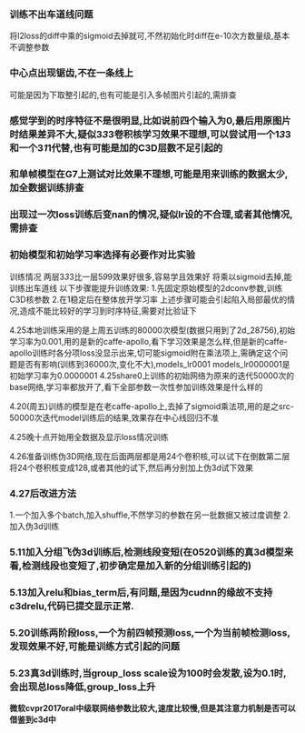 ### 训练不出车道线问题
将l2loss的diff中乘的sigmoid去掉就可,不然初始化时diff在e-10次方数量级,基本不调整参数
### 中心点出现锯齿,不在一条线上
可能是因为下取整引起的,也有可能是引入多帧图片引起的,需排查
### 感觉学到的时序特征不是很明显,比如说前四个输入为0,最后用原图片时结果差异不大,疑似3*3*3卷积核学习效果不理想,可以尝试用一个1*3*3和一个3*1*1代替,也有可能是加的C3D层数不足引起的
### 和单帧模型在G7上测试对比效果不理想,可能是用来训练的数据太少,加全数据训练排查
### 出现过一次loss训练后变nan的情况,疑似lr设的不合理,或者其他情况,需排查
### 初始模型和初始学习率选择有必要作对比实验

训练情况
两层3*3*3比一层5*9*9效果好很多,容易学且效果好
将乘以sigmoid去掉,能训练出车道线
以下步骤能提升训练效果:
1.先固定原始模型的2dconv参数,训练C3D核参数
2.在1稳定后在整体放开学习率
上述步骤可能会引起陷入局部最优的情况,造成不能比较好的学习到时序特征,需要对比验证下

4.25本地训练采用的是上周五训练的80000次模型(数据只用到了2d_28756),初始学习率为0.001,用的是新的caffe-apollo,看下学习效果是怎么样,但是新的caffe-apollo训练时各分项loss没显示出来,切可能sigmoid附在乘法项上,需确定这个问题是否有影响(训练到36000次,变化不大),models_lr0001 models_lr0000001是初始学习率为0.0000001
4.25share0上训练的初始网络为原来的迭代50000次的base网络,学习率都放开了,看下全部参数一次性参加训练效果是什么样的

4.20(周五)训练的模型是在老caffe-apollo上,去掉了sigmoid乘法项,用的是之src-50000次迭代model训练后的结果,效果存在中心线回归不准

4.25晚十点开始用全数据及显示loss情况训练

4.26准备训练伪3D网络,现在后面两层都是用24个卷积核,可以试下在倒数第二层将24个卷积核变成128,或者其他的试下,然后再分别加上伪3d试下效果

### 4.27后改进方法
1.一个加入多个batch,加入shuffle,不然学习的参数在另一批数据又被过度调整
2.加入伪3d训练

### 5.11加入分组飞伪3d训练后,检测线段变短(在0520训练的真3d模型来看,检测线段也变短了,初步确定是加入新的分组训练引起的)

### 5.13加入relu和bias_term后,有问题,是因为cudnn的缘故不支持c3drelu,代码已提交显示正常.

### 5.20训练两阶段loss,一个为前四帧预测loss,一个为当前帧检测loss,发现效果不好,可能是训练方式引起的问题

### 5.23真3d训练时,当group_loss scale设为100时会发散,设为0.1时,会出现总loss降低,group_loss上升
**微软cvpr2017oral中级联网络参数比较大,速度比较慢,但是其注意力机制是否可以借鉴到c3d中**
